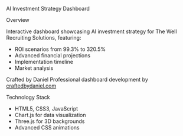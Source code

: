 AI Investment Strategy Dashboard

Overview

Interactive dashboard showcasing AI investment strategy for The Well Recruiting Solutions, featuring:
- ROI scenarios from 99.3% to 320.5%
- Advanced financial projections
- Implementation timeline
- Market analysis

Crafted by Daniel
Professional dashboard development by [craftedbydaniel.com](https://craftedbydaniel.com)

Technology Stack
- HTML5, CSS3, JavaScript
- Chart.js for data visualization
- Three.js for 3D backgrounds
- Advanced CSS animations
